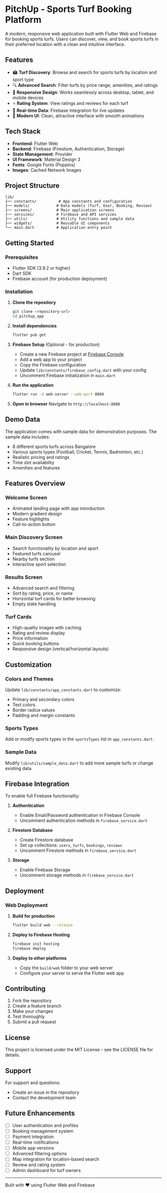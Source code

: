 # PitchUp - Sports Turf Booking Platform

A modern, responsive web application built with Flutter Web and Firebase for booking sports turfs. Users can discover, view, and book sports turfs in their preferred location with a clean and intuitive interface.

## Features

- 🏟️ **Turf Discovery**: Browse and search for sports turfs by location and sport type
- 🔍 **Advanced Search**: Filter turfs by price range, amenities, and ratings
- 📱 **Responsive Design**: Works seamlessly across desktop, tablet, and mobile devices
- ⭐ **Rating System**: View ratings and reviews for each turf
- 🎯 **Real-time Data**: Firebase integration for live updates
- 🎨 **Modern UI**: Clean, attractive interface with smooth animations

## Tech Stack

- **Frontend**: Flutter Web
- **Backend**: Firebase (Firestore, Authentication, Storage)
- **State Management**: Provider
- **UI Framework**: Material Design 3
- **Fonts**: Google Fonts (Poppins)
- **Images**: Cached Network Images

## Project Structure

```
lib/
├── constants/          # App constants and configuration
├── models/            # Data models (Turf, User, Booking, Review)
├── screens/           # Main application screens
├── services/          # Firebase and API services
├── utils/             # Utility functions and sample data
├── widgets/           # Reusable UI components
└── main.dart          # Application entry point
```

## Getting Started

### Prerequisites

- Flutter SDK (3.9.2 or higher)
- Dart SDK
- Firebase account (for production deployment)

### Installation

1. **Clone the repository**
   ```bash
   git clone <repository-url>
   cd pitchup_app
   ```

2. **Install dependencies**
   ```bash
   flutter pub get
   ```

3. **Firebase Setup** (Optional - for production)
   - Create a new Firebase project at [Firebase Console](https://console.firebase.google.com/)
   - Add a web app to your project
   - Copy the Firebase configuration
   - Update `lib/constants/firebase_config.dart` with your config
   - Uncomment Firebase initialization in `main.dart`

4. **Run the application**
   ```bash
   flutter run -d web-server --web-port 8080
   ```

5. **Open in browser**
   Navigate to `http://localhost:8080`

## Demo Data

The application comes with sample data for demonstration purposes. The sample data includes:

- 8 different sports turfs across Bangalore
- Various sports types (Football, Cricket, Tennis, Badminton, etc.)
- Realistic pricing and ratings
- Time slot availability
- Amenities and features

## Features Overview

### Welcome Screen
- Animated landing page with app introduction
- Modern gradient design
- Feature highlights
- Call-to-action button

### Main Discovery Screen
- Search functionality by location and sport
- Featured turfs carousel
- Nearby turfs section
- Interactive sport selection

### Results Screen
- Advanced search and filtering
- Sort by rating, price, or name
- Horizontal turf cards for better browsing
- Empty state handling

### Turf Cards
- High-quality images with caching
- Rating and review display
- Price information
- Quick booking buttons
- Responsive design (vertical/horizontal layouts)

## Customization

### Colors and Themes
Update `lib/constants/app_constants.dart` to customize:
- Primary and secondary colors
- Text colors
- Border radius values
- Padding and margin constants

### Sports Types
Add or modify sports types in the `sportsTypes` list in `app_constants.dart`.

### Sample Data
Modify `lib/utils/sample_data.dart` to add more sample turfs or change existing data.

## Firebase Integration

To enable full Firebase functionality:

1. **Authentication**
   - Enable Email/Password authentication in Firebase Console
   - Uncomment authentication methods in `firebase_service.dart`

2. **Firestore Database**
   - Create Firestore database
   - Set up collections: `users`, `turfs`, `bookings`, `reviews`
   - Uncomment Firestore methods in `firebase_service.dart`

3. **Storage**
   - Enable Firebase Storage
   - Uncomment storage methods in `firebase_service.dart`

## Deployment

### Web Deployment

1. **Build for production**
   ```bash
   flutter build web --release
   ```

2. **Deploy to Firebase Hosting**
   ```bash
   firebase init hosting
   firebase deploy
   ```

3. **Deploy to other platforms**
   - Copy the `build/web` folder to your web server
   - Configure your server to serve the Flutter web app

## Contributing

1. Fork the repository
2. Create a feature branch
3. Make your changes
4. Test thoroughly
5. Submit a pull request

## License

This project is licensed under the MIT License - see the LICENSE file for details.

## Support

For support and questions:
- Create an issue in the repository
- Contact the development team

## Future Enhancements

- [ ] User authentication and profiles
- [ ] Booking management system
- [ ] Payment integration
- [ ] Real-time notifications
- [ ] Mobile app versions
- [ ] Advanced filtering options
- [ ] Map integration for location-based search
- [ ] Review and rating system
- [ ] Admin dashboard for turf owners

---

Built with ❤️ using Flutter Web and Firebase